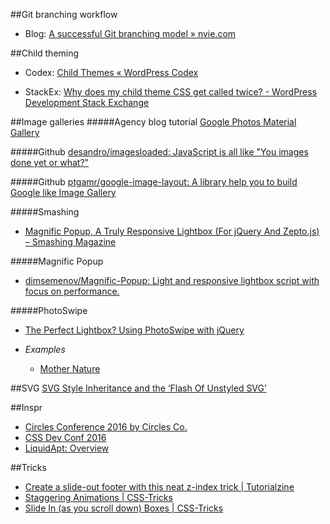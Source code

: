 ##Git branching workflow
* Blog: [A successful Git branching model » nvie.com](http://nvie.com/posts/a-successful-git-branching-model/)

##Child theming
* Codex: [Child Themes « WordPress Codex](https://codex.wordpress.org/Child_Themes)

* StackEx: [Why does my child theme CSS get called twice? - WordPress Development Stack Exchange](http://wordpress.stackexchange.com/questions/167639/why-does-my-child-theme-css-get-called-twice)

##Image galleries
#####Agency blog tutorial
[Google Photos Material Gallery](http://ettrics.com/code/material-photo-gallery/)

#####Github
[desandro/imagesloaded: JavaScript is all like "You images done yet or what?"](https://github.com/desandro/imagesloaded)
    
#####Github
[ptgamr/google-image-layout: A library help you to build Google like Image Gallery](https://github.com/ptgamr/google-image-layout)

#####Smashing
* [Magnific Popup, A Truly Responsive Lightbox (For jQuery And Zepto.js) – Smashing Magazine](https://www.smashingmagazine.com/2013/05/truly-responsive-lightbox/)

#####Magnific Popup
* [dimsemenov/Magnific-Popup: Light and responsive lightbox script with focus on performance.](https://github.com/dimsemenov/Magnific-Popup)


#####PhotoSwipe
* [The Perfect Lightbox? Using PhotoSwipe with jQuery](https://webdesign.tutsplus.com/tutorials/the-perfect-lightbox-using-photoswipe-with-jquery--cms-23587)

* *Examples*
    * [Mother Nature](https://demo.flamepix.com/galleries/nature/)

##SVG
[SVG Style Inheritance and the ‘Flash Of Unstyled SVG’](https://sarasoueidan.com/blog/svg-style-inheritance-and-FOUSVG/)

##Inspr
* [Circles Conference 2016 by Circles Co.](http://circlesconference.com/)
* [CSS Dev Conf 2016](http://2016.cssdevconf.com/)
* [LiquidApt: Overview](http://www.hive585.com/liquidapt/overview.php)

##Tricks
* [Create a slide-out footer with this neat z-index trick | Tutorialzine](http://tutorialzine.com/2013/08/slideout-footer-css/)
* [Staggering Animations | CSS-Tricks](https://css-tricks.com/staggering-animations/)
* [Slide In (as you scroll down) Boxes | CSS-Tricks](https://css-tricks.com/slide-in-as-you-scroll-down-boxes/)
